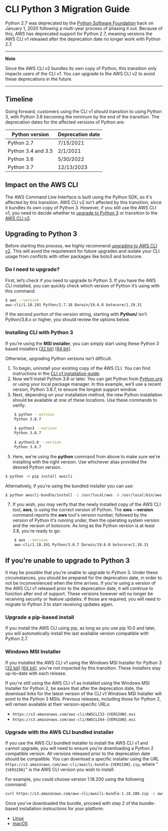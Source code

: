 # CLI Python 3 Migration Guide

Python 2.7 was deprecated by the [Python Software Foundation](https://www.python.org/psf-landing/)
back on January 1, 2020 following a multi-year process of phasing it out. Because of this, AWS has
deprecated support for Python 2.7, meaning versions the AWS CLI v1 released after the deprecation
date no longer work with Python 2.7.

-----

**Note**

Since the AWS CLI v2 bundles its own copy of Python, this transition only impacts users of the CLI 
v1. You can upgrade to the AWS CLI v2 to avoid these deprecations in the future.

----
## Timeline

Going forward, customers using the CLI v1 should transition to using Python 3, with Python 3.8 becoming
the minimum by the end of the transition. The deprecation dates for the affected versions of Python are:

|Python version|Deprecation date|
|--------------|----------------|
| Python 2.7|          7/15/2021|
| Python 3.4 and 3.5|   2/1/2021|
| Python 3.6|          5/30/2022|
| Python 3.7|         12/13/2023|

## Impact on the AWS CLI

The AWS Command Line Interface is built using the Python SDK, so it's affected by this transition. 
AWS CLI v2 isn't affected by this transition, since it bundles its own copy of Python 3. However, 
if you still use the AWS CLI v1, you need to decide whether to 
[upgrade to Python 3](#upgrading-to-python-3) or transition to the 
[AWS CLI v2](https://docs.aws.amazon.com/cli/latest/userguide/install-cliv2.html).

## Upgrading to Python 3

Before starting this process, we highly recommend 
[upgrading to AWS CLI v2](https://docs.aws.amazon.com/cli/latest/userguide/install-cliv2.html). 
This will avoid the requirement for future upgrades and isolate your CLI usage from conflicts 
with other packages like boto3 and botocore.

### Do I need to upgrade?

First, let’s check if you need to upgrade to Python 3. If you have the AWS CLI installed, 
you can quickly check which version of Python it’s using with this command.
```bash
$ aws --version
aws-cli/1.18.191 Python/2.7.18 Darwin/19.6.0 botocore/1.19.31
```

If the second portion of the version string, starting with **Python/** isn’t Python/3.8.x
or higher, you should review the options below.

### Installing CLI with Python 3

If you’re using the **MSI installer**, you can simply start using these Python 3 based installers
[[32 bit](https://s3.amazonaws.com/aws-cli/AWSCLI32PY3.msi)] 
[[64 bit](https://s3.amazonaws.com/aws-cli/AWSCLI64PY3.msi)].

Otherwise, upgrading Python versions isn’t difficult.

1. To begin, uninstall your existing copy of the AWS CLI. You can find instructions in the 
[CLI v1 installation guide](https://docs.aws.amazon.com/cli/latest/userguide/install-linux.html).
2. Now we’ll install Python 3.8 or later. You can get Python from
[Python.org](https://www.python.org/downloads) or using your local package manager. 
In this example, we’ll use a recent version, Python 3.8.7, to ensure the longest support window. 
3. Next, depending on your installation method, the new Python installation should be available at 
one of these locations. Use these commands to verify:
```bash
    $ python --version
    Python 3.8.7
    
    $ python3 --version
    Python 3.8.7
    
    $ python3.8 --version
    Python 3.8.7
```
5.  Here, we're using the **python** command from above to make sure we're installing with the right 
version. Use whichever alias provided the desired Python version.
```bash
$ python -m pip install awscli
```
Alternatively, if you're using the bundled installer you can use:
```bash
$ python awscli-bundle/install -i /usr/local/aws -b /usr/local/bin/aws
```
7. If you wish, you may verify that the newly installed copy of the AWS CLI tool, **aws**, is 
using the correct version of Python. The **aws --version** command reports the **aws** tool's 
version number, followed by the version of Python it's running under, then the operating system 
version and the version of botocore. As long as the Python version is at least 3.8,
you're ready to go:
```bash
    $ aws --version
    aws-cli/1.18.191 Python/3.8.7 Darwin/19.6.0 botocore/1.19.31
```

## If you're unable to upgrade to Python 3

It may be possible that you're unable to upgrade to Python 3. Under these circumstances, you 
should be prepared for the deprecation date, in order to not be inconvenienced when the time 
arrives. If you're using a version of the AWS CLI v1 released prior to the deprecation date, 
it will continue to function after end of support. These versions however will no longer be 
receiving security or feature updates. If those are required, you will need to migrate to 
Python 3 to start receiving updates again.

### Upgrade a pip-based install

If you install the AWS CLI using pip, as long as you use pip 10.0 and later, you will 
automatically install the last available version compatible with Python 2.7.

### Windows MSI Installer

If you installed the AWS CLI v1 using the Windows MSI Installer for Python 3 
[[32 bit](https://s3.amazonaws.com/aws-cli/AWSCLI32PY3.msi)] 
[[64 bit](https://s3.amazonaws.com/aws-cli/AWSCLI64PY3.msi)], 
you're not impacted by this transition. These installers stay up-to-date with each release.

If you're still using the AWS CLI v1 as installed using the Windows MSI Installer for Python 2, 
be aware that after the deprecation date, the download links for the latest version of the CLI v1 
Windows MSI Installer will point to the Python 3 MSIs. Previous releases, including those for 
Python 2, will remain available at their version-specific URLs: 
* `https://s3.amazonaws.com/aws-cli/AWSCLI32-{VERSION}.msi`
* `https://s3.amazonaws.com/aws-cli/AWSCLI64-{VERSION}.msi`

### Upgrade with the AWS CLI bundled installer

If you use the AWS CLI bundled installer to install the AWS CLI v1 and cannot upgrade, 
you will need to ensure you’re downloading a Python 2 compatible version. 
All versions released prior to the deprecation date should be compatible. 
You can download a specific installer using the URL 
`https://s3.amazonaws.com/aws-cli/awscli-bundle-{VERSION}.zip`, 
where "`{VERSION}`" is the AWS CLI version you wish to install.

For example, you could choose version 1.18.200 using the following command:

```bash
curl https://s3.amazonaws.com/aws-cli/awscli-bundle-1.18.200.zip -o awscli-bundle.zip
```

Once you've downloaded the bundle, proceed with step 2 of the bundle-based installation 
instructions for your platform:

* [Linux](https://docs.aws.amazon.com/cli/latest/userguide/install-linux.html#install-linux-bundled)
* [macOS](https://docs.aws.amazon.com/cli/latest/userguide/install-macos.html#install-macosos-bundled-sudo)

